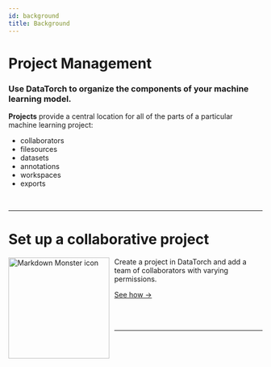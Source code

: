 ```yaml
---
id: background
title: Background
---
```


# Project Management
### Use DataTorch to organize the components of your machine learning model.
**Projects** provide a central location for all of the parts of a particular machine learning project:
- collaborators
- filesources
- datasets
- annotations
- workspaces
- exports

<br />

---

# Set up a collaborative project
<img src="/figures/getting-started/create-project.png"
    width="200px"
     alt="Markdown Monster icon"
     style="float: left; margin-right: 10px;" />

Create a project in DataTorch and add a team of collaborators with varying permissions.

[See how →](/tutorial-collab-project-setup)

<br/>

<br/>

---